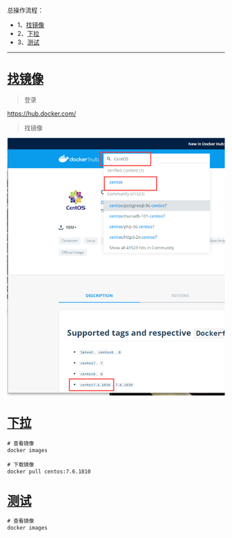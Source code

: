总操作流程：
- 1、[找镜像](#docker-01)
- 2、[下拉](#docker-02)
- 3、[测试](#docker-03)

***


# <a name="docker-01" href="#" >找镜像</a>

> 登录

https://hub.docker.com/

> 找镜像

![](image/2-1.png)

# <a name="docker-02" href="#" >下拉</a>

```shel
# 查看镜像
docker images

# 下载镜像
docker pull centos:7.6.1810
```

# <a name="docker-03" href="#" >测试</a>

```shell
# 查看镜像
docker images
```